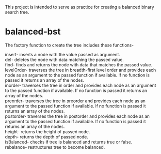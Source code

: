 This project is intended to serve as practice for creating a balanced binary search tree.

# balanced-bst

The factory function to create the tree includes these functions-   

insert- inserts a node with the value passed as argument.  
del- deletes the node with data matching the passed value.  
find- finds and returns the node with data that matches the passed value.  
levelOrder- traverses the tree in breadth-first level order and provides each node as an argument to the passed function if available. If no function is passed it returns an array of the nodes.  
inorder- traverses the tree in order and provides each node as an argument to the passed function if available. If no function is passed it returns an array of the nodes.  
preorder- traverses the tree in preorder and provides each node as an argument to the passed function if available. If no function is passed it returns an array of the nodes.  
postorder- traverses the tree in postorder and provides each node as an argument to the passed function if available. If no function is passed it returns an array of the nodes.  
height- returns the height of passed node.  
depth- returns the depth of passed node.  
isBalanced- checks if tree is balanced and returns true or false.  
rebalance- restructures tree to become balanced.  
